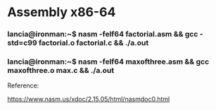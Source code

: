 # Assembly x86-64

### lancia@ironman:~$ nasm -felf64 factorial.asm && gcc -std=c99 factorial.o factorial.c && ./a.out
### lancia@ironman:~$ nasm -felf64 maxofthree.asm && gcc maxofthree.o max.c && ./a.out


Reference:

https://www.nasm.us/xdoc/2.15.05/html/nasmdoc0.html
